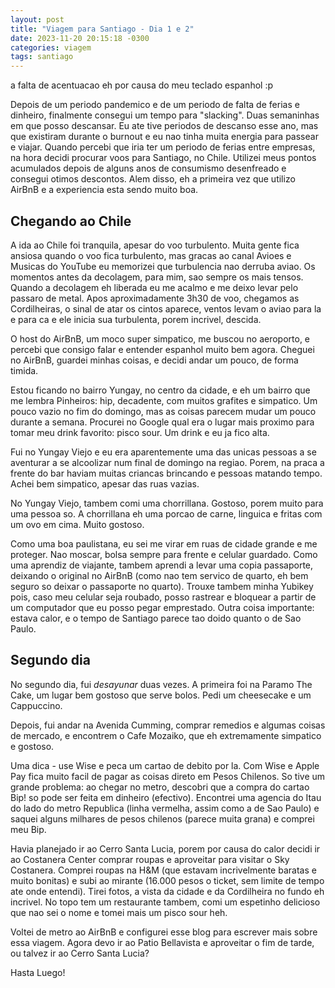 ```yaml
---
layout: post
title: "Viagem para Santiago - Dia 1 e 2"
date: 2023-11-20 20:15:18 -0300
categories: viagem
tags: santiago
---
```


a falta de acentuacao eh por causa do meu teclado espanhol :p

Depois de um periodo pandemico e de um periodo de falta de ferias e 
dinheiro, finalmente consegui um tempo para "slacking". Duas semaninhas em que posso descansar. Eu ate tive periodos de descanso esse ano, mas que existiram durante o burnout e eu nao tinha muita energia para passear e viajar. Quando percebi que iria ter um periodo de ferias entre empresas, na hora decidi procurar voos para Santiago, no Chile. Utilizei meus pontos acumulados depois de alguns anos de consumismo desenfreado e consegui otimos descontos. Alem disso, eh a primeira vez que utilizo AirBnB e a experiencia esta sendo muito boa. 

## Chegando ao Chile

A ida ao Chile foi tranquila, apesar do voo turbulento. Muita gente fica ansiosa quando o voo fica turbulento, mas gracas ao canal Avioes e Musicas do YouTube eu memorizei que turbulencia nao derruba aviao. Os momentos antes da decolagem, para mim, sao sempre os mais tensos. Quando a decolagem eh liberada eu me acalmo e me deixo levar pelo passaro de metal. Apos aproximadamente 3h30 de voo, chegamos as Cordilheiras, o sinal de atar os cintos aparece, ventos levam o aviao para la e para ca e ele inicia sua turbulenta, porem incrivel, descida. 

O host do AirBnB, um moco super simpatico, me buscou no aeroporto, e percebi que consigo falar e entender espanhol muito bem agora. Cheguei no AirBnB, guardei minhas coisas, e decidi andar um pouco, de forma timida. 

Estou ficando no bairro Yungay, no centro da cidade, e eh um bairro que me lembra Pinheiros: hip, decadente, com muitos grafites e simpatico. Um pouco vazio no fim do domingo, mas as coisas parecem mudar um pouco durante a semana. Procurei no Google qual era o lugar mais proximo para tomar meu drink favorito: pisco sour. Um drink e eu ja fico alta. 

Fui no Yungay Viejo e eu era aparentemente uma das unicas pessoas a se aventurar a se alcoolizar num final de domingo na regiao. Porem, na praca a frente do bar haviam muitas criancas brincando e pessoas matando tempo. Achei bem simpatico, apesar das ruas vazias. 

No Yungay Viejo, tambem comi uma chorrillana. Gostoso, porem muito para uma pessoa so. A chorrillana eh uma porcao de carne, linguica e fritas com um ovo em cima. Muito gostoso. 

Como uma boa paulistana, eu sei me virar em ruas de cidade grande e me proteger. Nao moscar, bolsa sempre para frente e celular guardado. Como uma aprendiz de viajante, tambem aprendi a levar uma copia passaporte, deixando o original no AirBnB (como nao tem servico de quarto, eh bem seguro so deixar o passaporte no quarto). Trouxe tambem minha Yubikey pois, caso meu celular seja roubado, posso rastrear e bloquear a partir de um computador que eu posso pegar emprestado. 
Outra coisa importante: estava calor, e o tempo de Santiago parece tao doido quanto o de Sao Paulo. 

## Segundo dia

No segundo dia, fui _desayunar_ duas vezes. A primeira foi na Paramo The Cake, um lugar bem gostoso que serve bolos. Pedi um cheesecake e um Cappuccino. 

Depois, fui andar na Avenida Cumming, comprar remedios e algumas coisas de mercado, e encontrem o Cafe Mozaiko, que eh extremamente simpatico e gostoso. 

Uma dica - use Wise e peca um cartao de debito por la. Com Wise e Apple Pay fica muito facil de pagar as coisas direto em Pesos Chilenos. So tive um grande problema: ao chegar no metro, descobri que a compra do cartao Bip! so pode ser feita em dinheiro (efectivo). Encontrei uma agencia do Itau do lado do metro Republica (linha vermelha, assim como a de Sao Paulo) e saquei alguns milhares de pesos chilenos (parece muita grana) e comprei meu Bip. 

Havia planejado ir ao Cerro Santa Lucia, porem por causa do calor decidi ir ao Costanera Center comprar roupas e aproveitar para visitar o Sky Costanera. Comprei roupas na H&M (que estavam incrivelmente baratas e muito bonitas) e subi ao mirante (16.000 pesos o ticket, sem limite de tempo ate onde entendi). Tirei fotos, a vista da cidade e da Cordilheira no fundo eh incrivel. No topo tem um restaurante tambem, comi um espetinho delicioso que nao sei o nome e tomei mais um pisco sour heh.

Voltei de metro ao AirBnB e configurei esse blog para escrever mais sobre essa viagem. Agora devo ir ao Patio Bellavista e aproveitar o fim de tarde, ou talvez ir ao Cerro Santa Lucia?

Hasta Luego!
